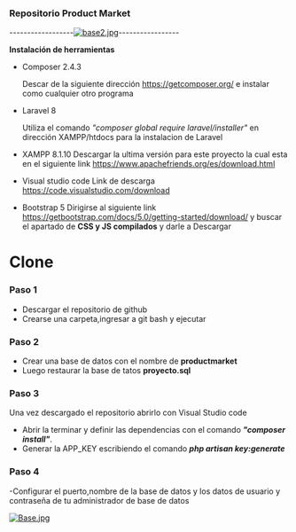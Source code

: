 ### Repositorio Product Market 
------------------[![base2.jpg](https://i.postimg.cc/L60bcJTs/base2.jpg)](https://postimg.cc/kBKs8XLr)-----------------
 
**Instalación de herramientas**

* Composer 2.4.3

  Descar de la siguiente dirección https://getcomposer.org/ e instalar como cualquier otro programa
* Laravel 8 

  Utiliza el comando *"composer global require laravel/installer"* en    dirección XAMPP/htdocs para la instalacion de Laravel 
* XAMPP 8.1.10
  Descargar la ultima versión para este proyecto la cual esta en el siguiente link https://www.apachefriends.org/es/download.html
* Visual studio code
 Link de descarga https://code.visualstudio.com/download
* Bootstrap  5 
 Dirigirse al siguiente link   https://getbootstrap.com/docs/5.0/getting-started/download/   y buscar el apartado de **CSS y JS compilados** y darle a Descargar 

# Clone

### Paso 1 
- Descargar el repositorio de github 
- Crearse una carpeta,ingresar a git bash y ejecutar 
### Paso 2
- Crear una base de datos con el nombre de **productmarket**
- Luego restaurar la base de tatos **proyecto.sql**
### Paso 3
Una vez descargado el repositorio abrirlo con Visual Studio code 
- Abrir la terminar y definir las dependencias con el comando ***"composer install"***.
- Generar la APP_KEY escribiendo el comando ***php artisan key:generate***
### Paso 4
-Configurar el puerto,nombre de la base de datos y los datos de usuario y    contraseña de tu administrador de base de datos 

[![Base.jpg](https://i.postimg.cc/ydTxkXGs/Base.jpg)](https://postimg.cc/Fd7N6cmB)


